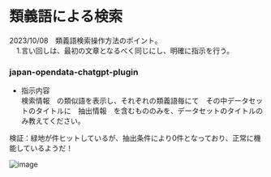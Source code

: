 # 類義語による検索  
2023/10/08　類義語検索操作方法のポイント。  
　1.言い回しは、最初の文章となるべく同じにし、明確に指示を行う。  

### japan-opendata-chatgpt-plugin    

- 指示内容  
検索情報　の類似語を表示し、それぞれの類義語毎にて　その中データセットのタイトルに　抽出情報　を含むもののみを、データセットのタイトルのみ教えてください。  

検証：緑地が件ヒットしているが、抽出条件により0件となっており、正常に機能しているようだ！  

![image](https://github.com/yamamoto-ryuzo/TEST-japan-opendata-chatgpt-plugin/assets/86514652/42209d93-4ad8-469f-9d09-50f5b0d4acbb)  
